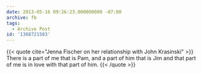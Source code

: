 ```yaml
---
date: 2013-05-16 09:26:23.000000000 -07:00
archive: fb
tags: 
  - Archive Post
id: '1368721583'
---
```


{{< quote cite="Jenna Fischer on her relationship with John Krasinski" >}}
There is a part of me that is Pam, and a part of him that is Jim and that part of me is in love with that part of him.
{{< /quote >}}
